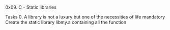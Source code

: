 0x09. C - Static libraries

Tasks
0. A library is not a luxury but one of the necessities of life
mandatory
Create the static library libmy.a containing all the function
